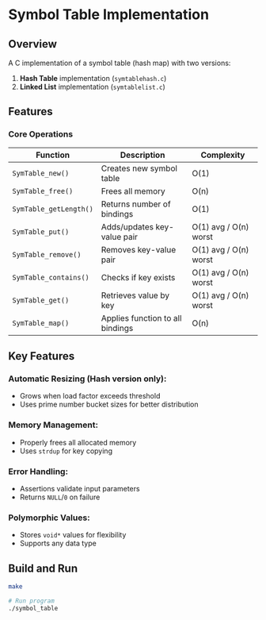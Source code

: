 # Symbol Table Implementation

## Overview
A C implementation of a symbol table (hash map) with two versions:
1. **Hash Table** implementation (`symtablehash.c`)
2. **Linked List** implementation (`symtablelist.c`)

## Features

### Core Operations
| Function | Description | Complexity |
|----------|-------------|------------|
| `SymTable_new()` | Creates new symbol table | O(1) |
| `SymTable_free()` | Frees all memory | O(n) |
| `SymTable_getLength()` | Returns number of bindings | O(1) |
| `SymTable_put()` | Adds/updates key-value pair | O(1) avg / O(n) worst |
| `SymTable_remove()` | Removes key-value pair | O(1) avg / O(n) worst |
| `SymTable_contains()` | Checks if key exists | O(1) avg / O(n) worst |
| `SymTable_get()` | Retrieves value by key | O(1) avg / O(n) worst |
| `SymTable_map()` | Applies function to all bindings | O(n) |

## Key Features

### Automatic Resizing (Hash version only):
- Grows when load factor exceeds threshold
- Uses prime number bucket sizes for better distribution

### Memory Management:
- Properly frees all allocated memory
- Uses `strdup` for key copying

### Error Handling:
- Assertions validate input parameters
- Returns `NULL`/`0` on failure

### Polymorphic Values:
- Stores `void*` values for flexibility
- Supports any data type

## Build and Run

```bash
make

# Run program
./symbol_table
```
